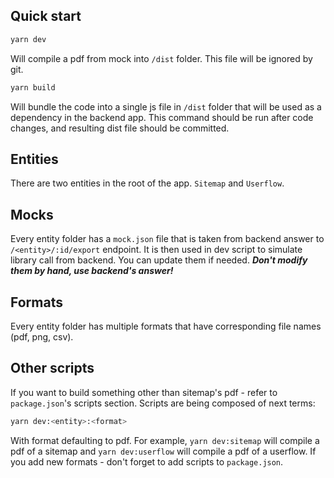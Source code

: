 Quick start
-----------
```bash
yarn dev
````
Will compile a pdf from mock into `/dist` folder.
This file will be ignored by git.

```bash
yarn build
````
Will bundle the code into a single js file in `/dist` folder that will be used as a dependency in the backend app.
This command should be run after code changes, and resulting dist file should be committed.

Entities
--------
There are two entities in the root of the app. `Sitemap` and `Userflow`.

Mocks
-----
Every entity folder has a `mock.json` file that is taken from backend answer to `/<entity>/:id/export` endpoint.
It is then used in dev script to simulate library call from backend.
You can update them if needed.
***Don't modify them by hand, use backend's answer!***

Formats
-------
Every entity folder has multiple formats that have corresponding file names (pdf, png, csv).


Other scripts
-------------
If you want to build something other than sitemap's pdf - refer to `package.json`'s scripts section.
Scripts are being composed of next terms:
```bash
yarn dev:<entity>:<format>
```
With format defaulting to pdf.
For example, `yarn dev:sitemap` will compile a pdf of a sitemap and `yarn dev:userflow` will compile a pdf of a userflow.
If you add new formats - don't forget to add scripts to `package.json`.
